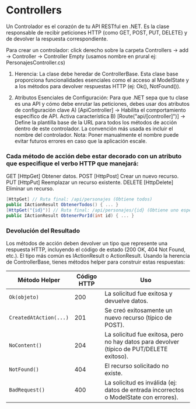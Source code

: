 # Controllers

Un Controlador es el corazón de tu API RESTful en .NET. Es la clase responsable de recibir peticiones HTTP (como GET, POST, PUT, DELETE) y de devolver la respuesta correspondiente.

Para crear un controlador: click derecho sobre la carpeta Controllers -> add -> Controller -> Controller Empty (usamos nombre en prural ej: PersonajesController.cs)

1. Herencia:
   La clase debe heredar de ControllerBase. Esta clase base proporciona funcionalidades esenciales como el acceso al ModelState y a los métodos para devolver respuestas HTTP (ej: Ok(), NotFound()).

2. Atributos Esenciales de Configuración:
   Para que .NET sepa que tu clase es una API y cómo debe enrutar las peticiones, debes usar dos atributos de configuración clave
   A) [ApiController] -> Habilita el comportamiento específico de API. Activa característica
   B) [Route("api/[controller]")] -> Define la plantilla base de la URL para todos los métodos de acción dentro de este controlador. La convención más usada es incluir el nombre del controlador. Nota: Poner manualmente el nombre puede evitar futuros errores en caso que la aplicación escale.

### Cada método de acción debe estar decorado con un atributo que especifique el verbo HTTP que manejará:

GET [HttpGet] Obtener datos.
POST [HttpPost] Crear un nuevo recurso.
PUT [HttpPut] Reemplazar un recurso existente.
DELETE [HttpDelete] Eliminar un recurso.

```csharp
[HttpGet] // Ruta final: /api/personajes (Obtiene todos)
public IActionResult ObtenerTodos() { ... }
[HttpGet("{id}")] // Ruta final: /api/personajes/{id} (Obtiene uno específico)
public IActionResult ObtenerPorId(int id) { ... }
```

### Devolución del Resultado

Los métodos de acción deben devolver un tipo que represente una respuesta HTTP, incluyendo el código de estado (200 OK, 404 Not Found, etc.). El tipo más común es IActionResult o ActionResult<T>.
Usando la herencia de ControllerBase, tienes métodos helper para construir estas respuestas:

| Método Helper          | Código HTTP | Uso                                                                                       |
| ---------------------- | ----------- | ----------------------------------------------------------------------------------------- |
| `Ok(objeto)`           | 200         | La solicitud fue exitosa y devuelve datos.                                                |
| `CreatedAtAction(...)` | 201         | Se creó exitosamente un nuevo recurso (típico de POST).                                   |
| `NoContent()`          | 204         | La solicitud fue exitosa, pero no hay datos para devolver (típico de PUT/DELETE exitoso). |
| `NotFound()`           | 404         | El recurso solicitado no existe.                                                          |
| `BadRequest()`         | 400         | La solicitud es inválida (ej: datos de entrada incorrectos o ModelState con errores).     |
